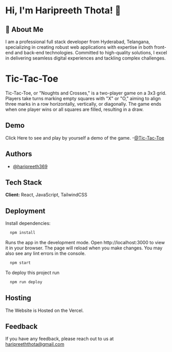 
# Hi, I'm Haripreeth Thota! 👋


## 🚀 About Me
I am a professional full stack developer from Hyderabad, Telangana, specializing in creating robust web applications with expertise in both front-end and back-end technologies. Committed to high-quality solutions, I excel in delivering seamless digital experiences and tackling complex challenges.


# Tic-Tac-Toe

Tic-Tac-Toe, or "Noughts and Crosses," is a two-player game on a 3x3 grid. Players take turns marking empty squares with "X" or "O," aiming to align three marks in a row horizontally, vertically, or diagonally. The game ends when one player wins or all squares are filled, resulting in a draw.



## Demo

Click Here to see and play by yourself a demo of the game.
-[@Tic-Tac-Toe](https://hth-tic-tac-toe.vercel.app/)



## Authors

- [@haripreeth369](https://github.com/haripreeth369)


## Tech Stack

**Client:** React, JavaScript, TailwindCSS



## Deployment

Install dependencies:

```bash
  npm install
```
Runs the app in the development mode. Open http://localhost:3000 to view it in your browser. The page will reload when you make changes. You may also see any lint errors in the console.

```bash
  npm start
```
To deploy this project run

```bash
  npm run deploy
```


## Hosting

The Website is Hosted on the Vercel.



## Feedback

If you have any feedback, please reach out to us at haripreeththota@gmail.com

